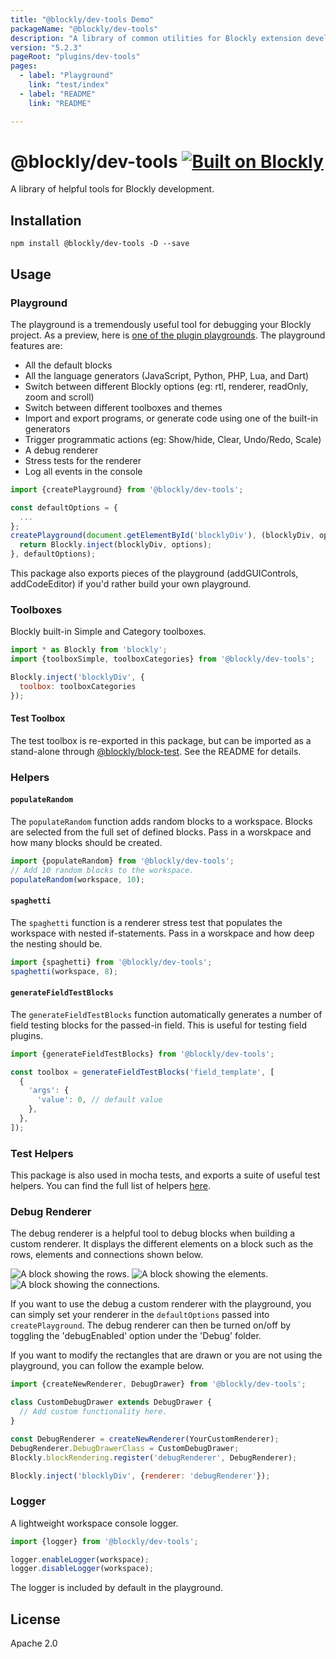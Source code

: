 ```yaml
---
title: "@blockly/dev-tools Demo"
packageName: "@blockly/dev-tools"
description: "A library of common utilities for Blockly extension development."
version: "5.2.3"
pageRoot: "plugins/dev-tools"
pages:
  - label: "Playground"
    link: "test/index"
  - label: "README"
    link: "README"

---
```

# @blockly/dev-tools [![Built on Blockly](https://tinyurl.com/built-on-blockly)](https://github.com/google/blockly)

A library of helpful tools for Blockly development.

## Installation

```
npm install @blockly/dev-tools -D --save
```

## Usage

### Playground
The playground is a tremendously useful tool for debugging your Blockly project. As a preview, here is [one of the plugin playgrounds](https://google.github.io/blockly-samples/plugins/theme-modern/test/). The playground features are:
- All the default blocks
- All the language generators (JavaScript, Python, PHP, Lua, and Dart)
- Switch between different Blockly options (eg: rtl, renderer, readOnly, zoom and scroll)
- Switch between different toolboxes and themes
- Import and export programs, or generate code using one of the built-in generators
- Trigger programmatic actions (eg: Show/hide, Clear, Undo/Redo, Scale)
- A debug renderer
- Stress tests for the renderer
- Log all events in the console

```js
import {createPlayground} from '@blockly/dev-tools';

const defaultOptions = {
  ...
};
createPlayground(document.getElementById('blocklyDiv'), (blocklyDiv, options) => {
  return Blockly.inject(blocklyDiv, options);
}, defaultOptions);
```

This package also exports pieces of the playground (addGUIControls, addCodeEditor) if you'd rather build your own playground.

### Toolboxes
Blockly built-in Simple and Category toolboxes.

```js
import * as Blockly from 'blockly';
import {toolboxSimple, toolboxCategories} from '@blockly/dev-tools';

Blockly.inject('blocklyDiv', {
  toolbox: toolboxCategories
});
```

#### Test Toolbox

The test toolbox is re-exported in this package, but can be imported as a stand-alone through [@blockly/block-test](https://www.npmjs.com/package/@blockly/block-test). See the README for details.

### Helpers

#### `populateRandom`

The `populateRandom` function adds random blocks to a workspace. Blocks are selected from the full set of defined blocks. Pass in a worskpace and how many blocks should be created.
```js
import {populateRandom} from '@blockly/dev-tools';
// Add 10 random blocks to the workspace.
populateRandom(workspace, 10);
```

#### `spaghetti`

The `spaghetti` function is a renderer stress test that populates the workspace with nested if-statements. Pass in a worskpace and how deep the nesting should be.
```js
import {spaghetti} from '@blockly/dev-tools';
spaghetti(workspace, 8);
```

#### `generateFieldTestBlocks`

The `generateFieldTestBlocks` function automatically generates a number of field testing blocks for the passed-in field. This is useful for testing field plugins.

```js
import {generateFieldTestBlocks} from '@blockly/dev-tools';

const toolbox = generateFieldTestBlocks('field_template', [
  {
    'args': {
      'value': 0, // default value
    },
  },
]);
```

### Test Helpers

This package is also used in mocha tests, and exports a suite of useful test helpers.
You can find the full list of helpers [here](https://github.com/google/blockly-samples/blob/master/plugins/dev-tools/src/test_helpers.mocha.js).

### Debug Renderer
The debug renderer is a helpful tool to debug blocks when building a custom
renderer. It displays the different elements on a block such as the rows,
elements and connections shown below.

![A block showing the rows.](https://github.com/google/blockly-samples/raw/master/plugins/dev-tools/readme-media/DebuggerRows.png)
![A block showing the elements.](https://github.com/google/blockly-samples/raw/master/plugins/dev-tools/readme-media/DebuggerElements.png)
![A block showing the connections.](https://github.com/google/blockly-samples/raw/master/plugins/dev-tools/readme-media/DebuggerConnections.png)

If you want to use the debug a custom renderer with the playground, you can
simply set your renderer in the `defaultOptions` passed into `createPlayground`.
The debug renderer can then be turned on/off by toggling the 'debugEnabled'
option under the 'Debug' folder.

If you want to modify the rectangles that are drawn or you are not using the
playground, you can follow the example below.

```js
import {createNewRenderer, DebugDrawer} from '@blockly/dev-tools';

class CustomDebugDrawer extends DebugDrawer {
  // Add custom functionality here.
}

const DebugRenderer = createNewRenderer(YourCustomRenderer);
DebugRenderer.DebugDrawerClass = CustomDebugDrawer;
Blockly.blockRendering.register('debugRenderer', DebugRenderer);

Blockly.inject('blocklyDiv', {renderer: 'debugRenderer'});
```

### Logger
A lightweight workspace console logger.

```js
import {logger} from '@blockly/dev-tools';

logger.enableLogger(workspace);
logger.disableLogger(workspace);
```

The logger is included by default in the playground.

## License
Apache 2.0
